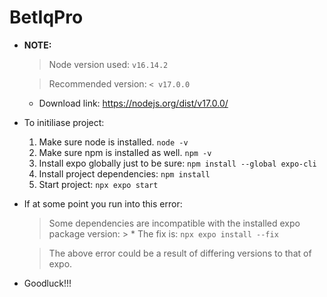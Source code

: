 # BetIqPro

* **NOTE:**
    > Node version used: `v16.14.2`

    > Recommended version: `< v17.0.0`
    * Download link: <https://nodejs.org/dist/v17.0.0/>

* To initiliase project:
    1. Make sure node is installed. `node -v`
    2. Make sure npm is installed as well. `npm -v`
    3. Install expo globally just to be sure: `npm install --global expo-cli`
    4. Install project dependencies: `npm install`
    5. Start project: `npx expo start`

* If at some point you run into this error:
    > Some dependencies are incompatible with the installed expo package version:
        > * The fix is: `npx expo install --fix`
  
    > The above error could be a result of differing versions to that of expo.

* Goodluck!!!
